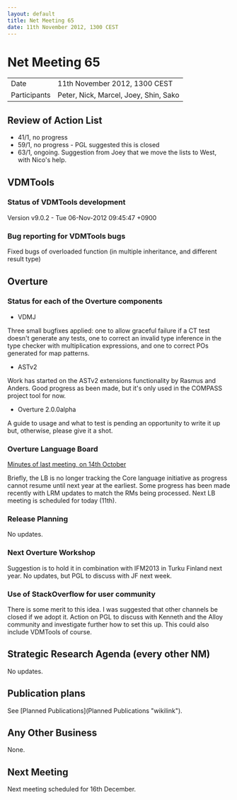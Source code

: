 ```yaml
---
layout: default
title: Net Meeting 65
date: 11th November 2012, 1300 CEST
---
```


<script src="https://code.jquery.com/jquery-1.11.1.min.js">
</script>
<script src="/javascripts/edit.js"></script>
<script>setEditButonNm();</script>

# Net Meeting 65

|||
|---|---|
| Date | 11th November 2012, 1300 CEST |
| Participants | Peter, Nick, Marcel, Joey, Shin, Sako |

Review of Action List
---------------------

-   41/1, no progress
-   59/1, no progress - PGL suggested this is closed
-   63/1, ongoing. Suggestion from Joey that we move the lists to West,
    with Nico's help.

VDMTools
--------

### Status of VDMTools development

Version v9.0.2 - Tue 06-Nov-2012 09:45:47 +0900

### Bug reporting for VDMTools bugs

Fixed bugs of overloaded function (in multiple inheritance, and
different result type)

Overture
--------

### Status for each of the Overture components

-   VDMJ

Three small bugfixes applied: one to allow graceful failure if a CT test
doesn't generate any tests, one to correct an invalid type inference in
the type checker with multiplication expressions, and one to correct POs
generated for map patterns.

-   ASTv2

Work has started on the ASTv2 extensions functionality by Rasmus and
Anders. Good progress as been made, but it's only used in the COMPASS
project tool for now.

-   Overture 2.0.0alpha

A guide to usage and what to test is pending an opportunity to write it
up but, otherwise, please give it a shot.

### Overture Language Board

[Minutes of last meeting, on 14th
October](Minutes_of_the_LB_NM%2C_14th_October_2012 "wikilink")

Briefly, the LB is no longer tracking the Core language initiative as
progress cannot resume until next year at the earliest. Some progress
has been made recently with LRM updates to match the RMs being
processed. Next LB meeting is scheduled for today (11th).

### Release Planning

No updates.

### Next Overture Workshop

Suggestion is to hold it in combination with IFM2013 in Turku Finland
next year. No updates, but PGL to discuss with JF next week.

### Use of StackOverflow for user community

There is some merit to this idea. I was suggested that other channels be
closed if we adopt it. Action on PGL to discuss with Kenneth and the
Alloy community and investigate further how to set this up. This could
also include VDMTools of course.

Strategic Research Agenda (every other NM)
------------------------------------------

No updates.

Publication plans
-----------------

See [Planned Publications](Planned Publications "wikilink").

Any Other Business
------------------

None.

Next Meeting
------------

Next meeting scheduled for 16th December.

   <div id="edit_page_div"></div>